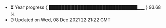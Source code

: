 - ⏳ Year progress { ████████████████████████████▁▁ } 93.68 %
- ⏰ Updated on Wed, 08 Dec 2021 22:21:22 GMT

